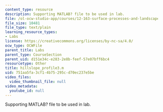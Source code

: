 ```yaml
---
content_type: resource
description: Supporting MATLAB? file to be used in lab.
file: /ol-ocw-studio-app/courses/12-163-surface-processes-and-landscape-evolution-fall-2004/751aa5fa3cf14b75295cd70ec237e5be_hillslope_profile3.m
file_size: 10481
file_type: text/plain
learning_resource_types:
- Labs
license: https://creativecommons.org/licenses/by-nc-sa/4.0/
ocw_type: OCWFile
parent_title: Labs
parent_type: CourseSection
parent_uid: d151e34c-e283-2e8b-feef-57e07bff6bc4
resourcetype: Other
title: hillslope_profile3.m
uid: 751aa5fa-3cf1-4b75-295c-d70ec237e5be
video_files:
  video_thumbnail_file: null
video_metadata:
  youtube_id: null
---
```

Supporting MATLAB? file to be used in lab.